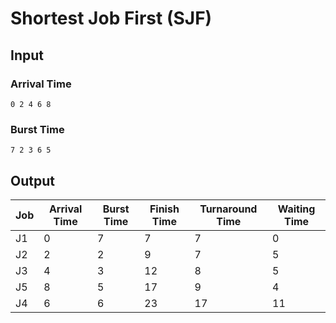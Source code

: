 # Shortest Job First (SJF)

## Input

### Arrival Time

```text
0 2 4 6 8
```

### Burst Time

```text
7 2 3 6 5
```

## Output

| Job | Arrival Time | Burst Time | Finish Time | Turnaround Time | Waiting Time |
| --- | ------------ | ---------- | ----------- | --------------- | ------------ |
| J1  | 0            | 7          | 7           | 7               | 0            |
| J2  | 2            | 2          | 9           | 7               | 5            |
| J3  | 4            | 3          | 12          | 8               | 5            |
| J5  | 8            | 5          | 17          | 9               | 4            |
| J4  | 6            | 6          | 23          | 17              | 11           |

